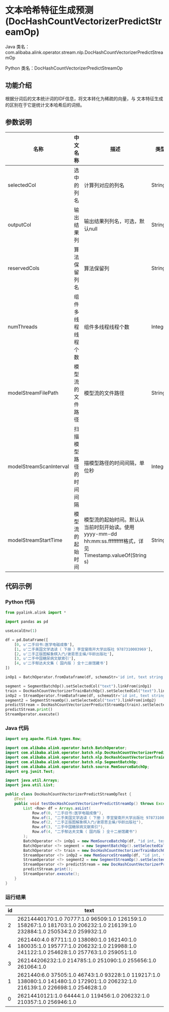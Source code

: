 # 文本哈希特征生成预测 (DocHashCountVectorizerPredictStreamOp)
Java 类名：com.alibaba.alink.operator.stream.nlp.DocHashCountVectorizerPredictStreamOp

Python 类名：DocHashCountVectorizerPredictStreamOp


## 功能介绍
根据分词后的文本统计词的IDF信息，将文本转化为稀疏的向量，与 文本特征生成 的区别在于它是统计文本哈希后的词频。

## 参数说明

| 名称 | 中文名称 | 描述 | 类型 | 是否必须？ | 默认值 |
| --- | --- | --- | --- | --- | --- |
| selectedCol | 选中的列名 | 计算列对应的列名 | String | ✓ |  |
| outputCol | 输出结果列 | 输出结果列列名，可选，默认null | String |  | null |
| reservedCols | 算法保留列名 | 算法保留列 | String[] |  | null |
| numThreads | 组件多线程线程个数 | 组件多线程线程个数 | Integer |  | 1 |
| modelStreamFilePath | 模型流的文件路径 | 模型流的文件路径 | String |  | null |
| modelStreamScanInterval | 扫描模型路径的时间间隔 | 描模型路径的时间间隔，单位秒 | Integer |  | 10 |
| modelStreamStartTime | 模型流的起始时间 | 模型流的起始时间。默认从当前时刻开始读。使用yyyy-mm-dd hh:mm:ss.fffffffff格式，详见Timestamp.valueOf(String s) | String |  | null |


## 代码示例
### Python 代码
```python
from pyalink.alink import *

import pandas as pd

useLocalEnv(1)

df = pd.DataFrame([
    [0, u'二手旧书:医学电磁成像'],
    [1, u'二手美国文学选读（ 下册 ）李宜燮南开大学出版社 9787310003969'],
    [2, u'二手正版图解象棋入门/谢恩思主编/华龄出版社'],
    [3, u'二手中国糖尿病文献索引'],
    [4, u'二手郁达夫文集（ 国内版 ）全十二册馆藏书']
])

inOp1 = BatchOperator.fromDataframe(df, schemaStr='id int, text string')

segment = SegmentBatchOp().setSelectedCol("text").linkFrom(inOp1)
train = DocHashCountVectorizerTrainBatchOp().setSelectedCol("text").linkFrom(segment)
inOp2 = StreamOperator.fromDataframe(df, schemaStr='id int, text string')
segment2 = SegmentStreamOp().setSelectedCol("text").linkFrom(inOp2)
predictStream = DocHashCountVectorizerPredictStreamOp(train).setSelectedCol("text").linkFrom(segment2)
predictStream.print()
StreamOperator.execute()
```
### Java 代码
```java
import org.apache.flink.types.Row;

import com.alibaba.alink.operator.batch.BatchOperator;
import com.alibaba.alink.operator.batch.nlp.DocHashCountVectorizerPredictBatchOp;
import com.alibaba.alink.operator.batch.nlp.DocHashCountVectorizerTrainBatchOp;
import com.alibaba.alink.operator.batch.nlp.SegmentBatchOp;
import com.alibaba.alink.operator.batch.source.MemSourceBatchOp;
import org.junit.Test;

import java.util.Arrays;
import java.util.List;

public class DocHashCountVectorizerPredictStreamOpTest {
	@Test
	public void testDocHashCountVectorizerPredictStreamOp() throws Exception {
		List <Row> df = Arrays.asList(
			Row.of(0, "二手旧书:医学电磁成像"),
			Row.of(1, "二手美国文学选读（ 下册 ）李宜燮南开大学出版社 9787310003969"),
			Row.of(2, "二手正版图解象棋入门/谢恩思主编/华龄出版社"),
			Row.of(3, "二手中国糖尿病文献索引"),
			Row.of(4, "二手郁达夫文集（ 国内版 ）全十二册馆藏书")
		);
		BatchOperator <?> inOp1 = new MemSourceBatchOp(df, "id int, text string");
		BatchOperator <?> segment = new SegmentBatchOp().setSelectedCol("text").linkFrom(inOp1);
		BatchOperator <?> train = new DocHashCountVectorizerTrainBatchOp().setSelectedCol("text").linkFrom(segment);
		StreamOperator <?> inOp2 = new MemSourceStreamOp(df, "id int, text string");
		StreamOperator <?> segment2 = new SegmentStreamOp().setSelectedCol("text").linkFrom(inOp2);
		StreamOperator <?> predictStream = new DocHashCountVectorizerPredictStreamOp(train).setSelectedCol("text").linkFrom(segment2);
		predictStream.print();
		StreamOperator.execute();
	}
}
```

### 运行结果
id|text
---|----
2|$262144$40170:1.0 70777:1.0 96509:1.0 126159:1.0 158267:1.0 181703:1.0 206232:1.0 216139:1.0 232884:1.0 250534:2.0 259932:1.0
4|$262144$0:4.0 87711:1.0 138080:1.0 162140:1.0 180035:1.0 195777:1.0 206232:1.0 219988:1.0 241122:1.0 254628:1.0 257763:1.0 259051:1.0
3|$262144$206232:1.0 214785:1.0 251090:1.0 255656:1.0 261064:1.0
1|$262144$0:6.0 37505:1.0 46743:1.0 93228:1.0 119217:1.0 138080:1.0 141480:1.0 172901:1.0 206232:1.0 216139:1.0 226698:1.0 254628:1.0
0|$262144$10121:1.0 64444:1.0 119456:1.0 206232:1.0 210357:1.0 256946:1.0
